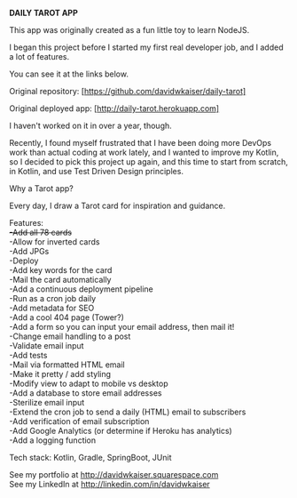 **DAILY TAROT APP**

This app was originally created as a fun little toy to learn NodeJS. 

I began this project before I started my first real developer job, and I added a lot of features. 

You can see it at the links below. 

Original repository: [https://github.com/davidwkaiser/daily-tarot]

Original deployed app: [http://daily-tarot.herokuapp.com]

I haven't worked on it in over a year, though. 

Recently, I found myself frustrated that I have been doing more DevOps work than actual coding at work lately, and I wanted to improve my Kotlin, so I decided to pick this project up again, and this time to start from scratch, in Kotlin, and use Test Driven Design principles. 

Why a Tarot app? 

Every day, I draw a Tarot card for inspiration and guidance. 

Features:<br/>
~~-Add all 78 cards<br/>~~
-Allow for inverted cards <br/>
-Add JPGs <br/>
-Deploy<br/>
-Add key words for the card <br/>
-Mail the card automatically<br/>
-Add a continuous deployment pipeline <br/>
-Run as a cron job daily<br/>
-Add metadata for SEO<br/>
-Add a cool 404 page (Tower?)<br/>
-Add a form so you can input your email address, then mail it!<br/>
-Change email handling to a post<br/>
-Validate email input<br/>
-Add tests <br/>
-Mail via formatted HTML email<br/>
-Make it pretty / add styling <br/>
-Modify view to adapt to mobile vs desktop<br/>
-Add a database to store email addresses<br/>
-Sterilize email input<br/>
-Extend the cron job to send a daily (HTML) email to subscribers<br/>
-Add verification of email subscription<br/>
-Add Google Analytics (or determine if Heroku has analytics)<br/>
-Add a logging function <br/>



Tech stack: Kotlin, Gradle, SpringBoot, JUnit<br/>

See my portfolio at http://davidwkaiser.squarespace.com<br/>
See my LinkedIn at http://linkedin.com/in/davidwkaiser<br/>

